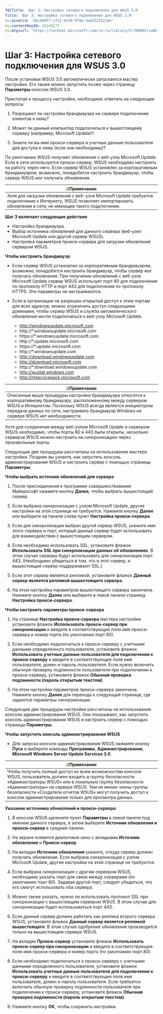 ```yaml
---
TOCTitle: 'Шаг 3: Настройка сетевого подключения для WSUS 3.0'
Title: 'Шаг 3: Настройка сетевого подключения для WSUS 3.0'
ms:assetid: 'dbc9d9f7-cf52-4539-9f9e-3e823273218a'
ms:contentKeyID: 18149277
ms:mtpsurl: 'https://technet.microsoft.com/ru-ru/library/Cc708602(v=WS.10)'
---
```


Шаг 3: Настройка сетевого подключения для WSUS 3.0
==================================================

После установки WSUS 3.0 автоматически запускается мастер настройки. Его также можно запустить позже через страницу **Параметры** консоли WSUS 3.0.

Приступая к процессу настройки, необходимо ответить на следующие вопросы:

1. Разрешают ли настройки брандмауэра на сервере подключение клиентов к нему?

2. Может ли данный компьютер подключаться к вышестоящему серверу (например, Microsoft Update)?

3. Знаете ли вы имя прокси-сервера и учетные данные пользователя для доступа к нему (если они необходимы)?

По умолчанию WSUS получает обновления с веб-узла Microsoft Update. Если в сети используется прокси-сервер, WSUS необходимо настроить на работу через него. Если сервер WSUS установлен за корпоративным брандмауэром, возможно, понадобится настроить брандмауэр, чтобы сервер WSUS мог получать обновления.

| ![](images/Cc708602.note(WS.10).gif)Примечание                                                                                                |
|----------------------------------------------------------------------------------------------------------------------------------------------------------------------------|
| Хотя для загрузки обновлений с веб-узла Microsoft Update требуется подключение к Интернету, WSUS позволяет импортировать обновления в сети, не имеющие такого подключения. |

**Шаг 3 включает следующие действия**:

-   Настройка брандмауэра.
-   Выбор источника обновлений для данного сервера (веб-узел Microsoft Update или другой сервер WSUS).
-   Настройка параметров прокси-сервера для загрузки обновлений сервером WSUS.

**Чтобы настроить брандмауэр**
-   Если сервер WSUS установлен за корпоративным брандмауэром, возможно, понадобится настроить брандмауэр, чтобы сервер мог получать обновления. При получении обновлений с веб-узла Microsoft Update сервер WSUS использует порт 80 для подключения по протоколу HTTP и порт 443 для подключения по протоколу HTTPS. Эти параметры не настраиваются.

-   Если в организации не разрешен открытый доступ к этим портам для всех адресов, можно ограничить доступ следующими доменами, чтобы сервер WSUS и служба автоматического обновления могли подключаться к веб-узлу Microsoft Update.

    -   http://windowsupdate.microsoft.com
    -   http://\*.windowsupdate.microsoft.com
    -   https://\*.windowsupdate.microsoft.com
    -   http://\*.update.microsoft.com
    -   https://\*.update.microsoft.com
    -   http://\*.windowsupdate.com
    -   http://download.windowsupdate.com
    -   http://download.microsoft.com
    -   http://\*.download.windowsupdate.com
    -   http://wustat.windows.com
    -   http://ntservicepack.microsoft.com

| ![](images/Cc708602.note(WS.10).gif)Примечание                                                                                                                                                                                                   |
|-------------------------------------------------------------------------------------------------------------------------------------------------------------------------------------------------------------------------------------------------------------------------------|
| Описанные выше процедуры настройки брандмауэра относятся к корпоративному брандмауэру, расположенному между сервером WSUS и Интернетом. Поскольку WSUS всегда является инициатором передачи данных по сети, настраивать брандмауэр Windows на сервере WSUS нет необходимости. |

Хотя для соединения между веб-узлом Microsoft Update и сервером WSUS необходимо, чтобы порты 80 и 443 были открыты, несколько серверов WSUS можно настроить на синхронизацию через произвольные порты.

Следующие две процедуры рассчитаны на использование мастера настройки. Позднее вы узнаете, как запустить консоль администрирования WSUS и настроить сервер с помощью страницы **Параметры**.

**Чтобы выбрать источник обновлений для сервера**
1.  После присоединения к программе совершенствования Майкрософт нажмите кнопку **Далее**, чтобы выбрать вышестоящий сервер.

2.  Если выбрана синхронизация с узлом Microsoft Update, другие настройки на этой странице не требуются. Нажмите кнопку **Далее** или выберите на панели слева пункт **Настройка прокси-сервера**.

3.  Если для синхронизации выбран другой сервер WSUS, укажите имя этого сервера и порт, который данный сервер будет использовать для взаимодействия с вышестоящим сервером.

4.  Если необходимо использовать SSL, установите флажок **Использовать SSL при синхронизации данных об обновлениях**. В этом случае серверы будут использовать для синхронизации порт 443. (Необходимо убедиться в том, что и этот сервер, и вышестоящий сервер поддерживают SSL.)

5.  Если этот сервер является репликой, установите флажок **Данный сервер является репликой вышестоящего сервера**.

6.  На этом настройка параметров вышестоящего сервера закончена. Нажмите кнопку **Далее** или выберите в левой панели страницу **Настройка прокси-сервера**.

**Чтобы настроить параметры прокси-сервера**
1.  На странице **Настройка прокси-сервера** мастера настройки установите флажок **Использовать прокси-сервер при синхронизации** и введите в соответствующие поля имя прокси-сервера и номер порта (по умолчанию порт 80).

2.  Если необходимо подключаться к прокси-серверу с учетными данными определенного пользователя, установите флажок **Использовать учетные данные пользователя для подключения к прокси-серверу** и введите в соответствующие поля имя пользователя, домен и пароль пользователя. Если нужно включить обычную проверку подлинности пользователя при подключении к прокси-серверу, установите флажок **Обычная проверка подлинности (пароль открытым текстом)**.

3.  На этом настройка параметров прокси-сервера закончена. Нажмите кнопку **Далее** для перехода к следующей странице, где задаются параметры синхронизации.

Следующие две процедуры настройки рассчитаны на использование консоли администрирования WSUS. Они показывают, как запустить консоль администрирования WSUS и настроить сервер с помощью страницы **Параметры**.

**Чтобы запустить консоль администрирования WSUS**
-   Для запуска консоли администрирования WSUS нажмите кнопку **Пуск** и выберите команды **Программы**, **Администрирование**, **Microsoft Windows Server Update Services 3.0**.

| ![](images/Cc708602.note(WS.10).gif)Примечание                                                                                                                                                                                                                                                                                  |
|--------------------------------------------------------------------------------------------------------------------------------------------------------------------------------------------------------------------------------------------------------------------------------------------------------------------------------------------------------------|
| Чтобы получить полный доступ ко всем возможностям консоли WSUS, пользователь должен входить в группу безопасности «Администраторы WSUS» или в локальную группу безопасности «Администраторы» на сервере WSUS. Тем не менее члены группы безопасности «Создатели отчетов WSUS» могут получить доступ к консоли администрирования только для просмотра данных. |

**Указание источника обновлений и прокси-сервера**
1.  В консоли WSUS щелкните пункт **Параметры** в левой панели под именем данного сервера, а затем выберите **Источник обновления и прокси-сервер** в средней панели.

2.  На экране появится диалоговое окно с вкладками **Источник обновления** и **Прокси-сервер**.

3.  На вкладке **Источник обновления** укажите, откуда сервер должен получать обновления. Если выбрана синхронизация с узлом Microsoft Update, другие настройки на этой странице не требуются.

4.  Если выбрана синхронизация с другим сервером WSUS, необходимо указать порт для связи между серверами (по умолчанию порт 80). Задавая другой порт, следует убедиться, что его смогут использовать оба сервера.

5.  Можно также указать, нужно ли использовать протокол SSL при синхронизации с вышестоящим сервером WSUS. В этом случае для синхронизации будет использоваться порт 443.

6.  Если данный сервер должен работать как реплика второго сервера WSUS, установите флажок **Данный сервер является репликой вышестоящего**. В этом случае одобрение обновлений производится только на вышестоящем сервере WSUS.

7.  На вкладке **Прокси-сервер** установите флажок **Использовать прокси-сервер при синхронизации** и введите в соответствующие поля имя прокси-сервера и номер порта (по умолчанию порт 80).

8.  Если необходимо подключаться к прокси-серверу с учетными данными определенного пользователя, установите флажок **Использовать учетные данные пользователя для подключения к прокси-серверу** и введите в соответствующие поля имя пользователя, домен и пароль пользователя. Если требуется включить обычную проверку подлинности пользователя при подключении к прокси-серверу, установите флажок **Обычная проверка подлинности (пароль открытым текстом)**.

9.  Нажмите кнопку **ОК**, чтобы сохранить настройки.
